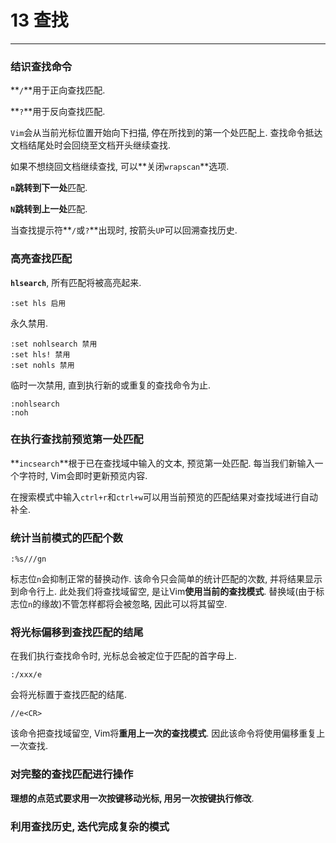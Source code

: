 # 13 查找

---

### 结识查找命令

**`/`**用于正向查找匹配.

**`?`**用于反向查找匹配.

`Vim`会从当前光标位置开始向下扫描, 停在所找到的第一个处匹配上. 查找命令抵达文档结尾处时会回绕至文档开头继续查找.

如果不想绕回文档继续查找, 可以**关闭`wrapscan`**选项.

**`n`**跳转到**下一处**匹配.

**`N`**跳转到**上一处**匹配.

当查找提示符**`/`或`?`**出现时, 按箭头`UP`可以回溯查找历史.

### 高亮查找匹配

**`hlsearch`**, 所有匹配将被高亮起来.

```
:set hls 启用
```

永久禁用.

```
:set nohlsearch 禁用
:set hls! 禁用
:set nohls 禁用
```

临时一次禁用, 直到执行新的或重复的查找命令为止.

```
:nohlsearch
:noh
```

### 在执行查找前预览第一处匹配

**`incsearch`**根于已在查找域中输入的文本, 预览第一处匹配. 每当我们新输入一个字符时, Vim会即时更新预览内容.

在搜索模式中输入`ctrl+r`和`ctrl+w`可以用当前预览的匹配结果对查找域进行自动补全.

### 统计当前模式的匹配个数

```
:%s///gn
```

标志位`n`会抑制正常的替换动作. 该命令只会简单的统计匹配的次数, 并将结果显示到命令行上. 此处我们将查找域留空, 是让Vim**使用当前的查找模式**. 替换域(由于标志位`n`的缘故)不管怎样都将会被忽略, 因此可以将其留空.

### 将光标偏移到查找匹配的结尾

在我们执行查找命令时, 光标总会被定位于匹配的首字母上.

```
:/xxx/e
```

会将光标置于查找匹配的结尾.

```
//e<CR>
```

该命令把查找域留空, Vim将**重用上一次的查找模式**. 因此该命令将使用偏移重复上一次查找.

### 对完整的查找匹配进行操作

**理想的点范式要求用一次按键移动光标, 用另一次按键执行修改**.

### 利用查找历史, 迭代完成复杂的模式


